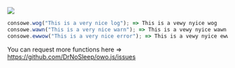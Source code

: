 <img src=https://github.com/DrNoSleep/wewwitten-javascwipt/actions/workflows/npmpub.yml/badge.svg>

```js
consowe.wog("This is a very nice log"); => This is a vewy nyice wog
consowe.wawn("This is a very nice warn"); => This is a vewy nyice wawn
consowe.ewwow("This is a very nice error"); => This is a vewy nyice ewwow
```

You can request more functions here => https://github.com/DrNoSleep/owo.js/issues
